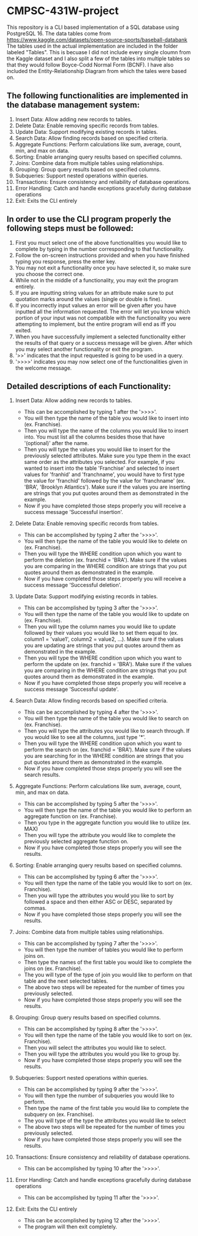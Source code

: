 # CMPSC-431W-project 
This repository is a CLI based implementation of a SQL database using PostgreSQL 16.
The data tables come from https://www.kaggle.com/datasets/open-source-sports/baseball-databank
The tables used in the actual implementation are included in the folder labeled "Tables". This is becuase I did not include every single cloumn from the Kaggle dataset and I also split a few of the tables into multiple tables so that they would follow Boyce-Codd Normal Form (BCNF).
I have also included the Entity-Relationship Diagram from which the tales were based on.

## The following functionalities are implemented in the database management system:
1. Insert Data: Allow adding new records to tables.
2. Delete Data: Enable removing specific records from tables.
3. Update Data: Support modifying existing records in tables.
4. Search Data: Allow finding records based on specified criteria.
5. Aggregate Functions: Perform calculations like sum, average, count, min, and max on data.
6. Sorting: Enable arranging query results based on specified columns.
7. Joins: Combine data from multiple tables using relationships.
8. Grouping: Group query results based on specified columns.
9. Subqueries: Support nested operations within queries.
10. Transactions: Ensure consistency and reliability of database operations.
11. Error Handling: Catch and handle exceptions gracefully during database operations
12. Exit: Exits the CLI entirely

## In order to use the CLI program properly the following steps must be followed:
1. First you muct select one of the above functionalities you would like to complete by typing in the number corresponding to that functionality.
2. Follow the on-screen instructions provided and when you have finished typing you response, press the enter key.
3. You may not exit a functionality once you have selected it, so make sure you choose the correct one.
4. While not in the middle of a functionality, you may exit the program entirely.
5. If you are inputting string values for an attribute make sure to put quotation marks around the values (single or double is fine).
6. If you incorrectly input values an error will be given after you have inputted all the information requested. The error will let you know which portion of your input was not compatible with the functionality you were attempting to implement, but the entire program will end as iff you exited.
7. When you have successfully implement a selected functionality either the results of that query or a success message will be given. After which you may select another functionality or exit the program.
8. '>>' indicates that the input requested is going to be used in a query.
9. '>>>>' indicates you may now select one of the functionalities given in the welcome message.
    
## Detailed descriptions of each Functionality:
1. Insert Data: Allow adding new records to tables.
   - This can be accomplished by typing 1 after the '>>>>'.
   - You will then type the name of the table you would like to insert into (ex. Franchise).
   - Then you will type the name of the columns you would like to insert into. You must list all the columns besides those that have '(optional)' after the name.
   - Then you will type the values you would like to insert for the previously selected attributes. Make sure you type them in the exact same order as the attributes you selected. For example, if you wanted to insert into the table 'Franchise' and selected to insert values for 'franhid' and 'franchname', you would have to first type the value for 'franchid' followed by the value for 'franchname' (ex. 'BRA', 'Brooklyn Atlantics'). Make sure if the values you are inserting are strings that you put quotes around them as demonstrated in the example.
   - Now if you have completed those steps properly you will receive a success message 'Successful insertion'.
     
2. Delete Data: Enable removing specific records from tables.
    - This can be accomplished by typing 2 after the '>>>>'.
    - You will then type the name of the table you would like to delete on (ex. Franchise).
    - Then you will type the WHERE condition upon which you want to perform the deletion (ex. franchid = 'BRA'). Make sure if the values you are comparing in the WHERE condition are strings that you put quotes around them as demonstrated in the example.
    - Now if you have completed those steps properly you will receive a success message 'Successful deletion'.
      
3. Update Data: Support modifying existing records in tables.
   - This can be accomplished by typing 3 after the '>>>>'.
   - You will then type the name of the table you would like to update on (ex. Franchise).
   - Then you will type the column names you would like to update followed  by their values you would like to set them equal to (ex. column1 = 'value1', column2 = value2, ...). Make sure if the values you are updating are strings that you put quotes around them as demonstrated in the example.
   - Then you will type the WHERE condition upon which you want to perform the update on (ex. franchid = 'BRA'). Make sure if the values you are comparing in the WHERE condition are strings that you put quotes around them as demonstrated in the example.
   - Now if you have completed those steps properly you will receive a success message 'Successful update'.
     
4. Search Data: Allow finding records based on specified criteria.
   - This can be accomplished by typing 4 after the '>>>>'.
   - You will then type the name of the table you would like to search on (ex. Franchise).
   - Then you will type the attributes you would like to search through. If you would like to see all the columns, just type '*'.
   - Then you will type the WHERE condition upon which you want to perform the search on (ex. franchid = 'BRA'). Make sure if the values you are searching for in the WHERE condition are strings that you put quotes around them as demonstrated in the example.
   - Now if you have completed those steps properly you will see the search results.
     
5. Aggregate Functions: Perform calculations like sum, average, count, min, and max on data.
   - This can be accomplished by typing 5 after the '>>>>'.
   - You will then type the name of the table you would like to perform an aggregate function on (ex. Franchise).
   - Then you type in the aggregate function you would like to utilize (ex. MAX)
   - Then you will type the attribute you would like to complete the previously selected aggregate function on.
   - Now if you have completed those steps properly you will see the results.
     
6. Sorting: Enable arranging query results based on specified columns.
   - This can be accomplished by typing 6 after the '>>>>'.
   - You will then type the name of the table you would like to sort on (ex. Franchise).
   -  Then you will type the attributes you would you like to sort by followed a space and then either ASC or DESC, separated by commas.
   -  Now if you have completed those steps properly you will see the results.
     
7. Joins: Combine data from multiple tables using relationships.
   - This can be accomplished by typing 7 after the '>>>>'.
   - You will then type the number of tables you would like to perform joins on.
   - Then type the names of the first table you would like to complete the joins on (ex. Franchise).
   - The you will type of the type of join you would like to perform on that table and the next selected tables.
   - The above two steps will be repeated for the number of times you previously selected.
   - Now if you have completed those steps properly you will see the results.
     
8. Grouping: Group query results based on specified columns.
   - This can be accomplished by typing 8 after the '>>>>'.
   - You will then type the name of the table you would like to sort on (ex. Franchise).
   - Then you will select the attributes you would like to select.
   - Then you will type the attributes you would you like to group by.
   - Now if you have completed those steps properly you will see the results.
     
9. Subqueries: Support nested operations within queries.
   - This can be accomplished by typing 9 after the '>>>>'.
   - You will then type the number of subqueries you would like to perform.
   - Then type the name of the first table you would like to complete the subquery on (ex. Franchise).
   - The you will type of the type the attributes you would like to select
   - The above two steps will be repeated for the number of times you previously selected.
   - Now if you have completed those steps properly you will see the results.
     
10. Transactions: Ensure consistency and reliability of database operations.
    - This can be accomplished by typing 10 after the '>>>>'.
     
12. Error Handling: Catch and handle exceptions gracefully during database operations
    - This can be accomplished by typing 11 after the '>>>>'.
     
12. Exit: Exits the CLI entirely
    - This can be accomplished by typing 12 after the '>>>>'.
    - The program will then exit completely.
